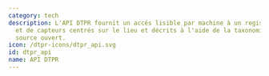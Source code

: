 ```yaml
---
category: tech
description: L'API DTPR fournit un accés lisible par machine à un registre de systémes
  et de capteurs centrés sur le lieu et décrits à l'aide de la taxonomie DTPR à code
  source ouvert. 
icon: /dtpr-icons/dtpr_api.svg
id: dtpr_api
name: API DTPR
---
```

